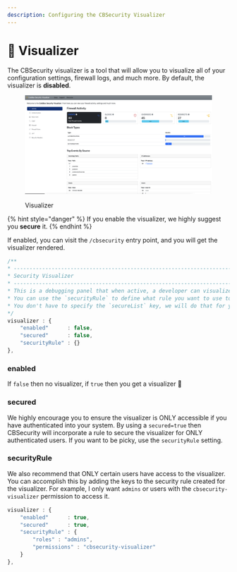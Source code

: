 ```yaml
---
description: Configuring the CBSecurity Visualizer
---
```


# 🔬 Visualizer

The CBSecurity visualizer is a tool that will allow you to visualize all of your configuration settings, firewall logs, and much more.  By default, the visualizer is **disabled**.

<figure><img src="../../.gitbook/assets/cbsecurity-3-visualizer (1).png" alt=""><figcaption><p>Visualizer</p></figcaption></figure>

{% hint style="danger" %}
If you enable the visualizer, we highly suggest you **secure** it.
{% endhint %}

If enabled, you can visit the `/cbsecurity` entry point, and you will get the visualizer rendered.

```javascript
/**
* --------------------------------------------------------------------------
* Security Visualizer
* --------------------------------------------------------------------------
* This is a debugging panel that when active, a developer can visualize security settings and more.
* You can use the `securityRule` to define what rule you want to use to secure the visualizer but make sure the `secured` flag is turned to true.
* You don't have to specify the `secureList` key, we will do that for you.
*/
visualizer : {
	"enabled"      : false,
	"secured"      : false,
	"securityRule" : {}
},
```

### enabled

If `false` then no visualizer, if `true` then you get a visualizer :tada:

### secured

We highly encourage you to ensure the visualizer is ONLY accessible if you have authenticated into your system.  By using a `secured=true` then CBSecurity will incorporate a rule to secure the visualizer for ONLY authenticated users.  If you want to be picky, use the `securityRule` setting.

### securityRule

We also recommend that ONLY certain users have access to the visualizer. You can accomplish this by adding the keys to the security rule created for the visualizer.  For example, I only want `admins` or users with the `cbsecurity-visualizer` permission to access it.

```javascript
visualizer : {
	"enabled"      : true,
	"secured"      : true,
	"securityRule" : {
		"roles" : "admins",
		"permissions" : "cbsecurity-visualizer"
	}
},
```
